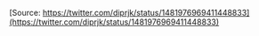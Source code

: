 [Source: https://twitter.com/diprjk/status/1481976969411448833](https://twitter.com/diprjk/status/1481976969411448833)